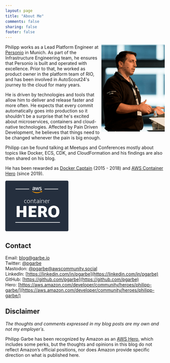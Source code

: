 ```yaml
---
layout: page
title: "About Me"
comments: false
sharing: false
footer: false
---
```


<img src="/assets/philipp.png" alt="Philipp Garbe" style="float: right; width: 200px;"/>

Philipp works as a Lead Platform Engineer at [Personio](https://www.personio.com) in Munich. As part of the Infrastructure Engineering team, he ensures that Personio is built and operated with excellence. Prior to that, he worked as product owner in the platform team of RIO, and has been involved in AutoScout24's journey to the cloud for many years.

He is driven by technologies and tools that allow him to deliver and release faster and more often. He expects that every commit automatically goes into production so it shouldn't be a surprise that he's excited about microservices, containers and cloud-native technologies. Affected by Pain Driven Development, he believes that things need to be changed whenever the pain is big enough.

Philipp can be found talking at Meetups and Conferences mostly about topics like Docker, ECS, CDK, and CloudFormation and his findings are also then shared on his blog. 

He has been rewarded as [Docker Captain](https://www.docker.com/community/docker-captains) (2015 - 2018) and [AWS Container Hero](https://aws.amazon.com/developer/community/heroes/philipp-garbe/) (since 2019).

<div style="display:inline-block">
<img src="/assets/hero.png" alt="AWS Container Hero" style="float: left; width: 200px;"/>
</div>

## Contact
Email: [blog@garbe.io](mailto:blog@garbe.io)  
Twitter: [@pgarbe](https://twitter.com/pgarbe)  
Mastodon: [@pgarbe@awscommunity.social](https://awscommunity.social/@pgarbe)  
LinkedIn: [https://linkedin.com/in/pgarbe](https://linkedin.com/in/pgarbe)  
GitHub: [https://github.com/pgarbe](https://github.com/pgarbe)  
Hero: [https://aws.amazon.com/developer/community/heroes/philipp-garbe/](https://aws.amazon.com/developer/community/heroes/philipp-garbe/)  

## Disclaimer
*The thoughts and comments expressed in my blog posts are my own and not my employer´s.*

Philipp Garbe has been recognized by Amazon as an [AWS Hero](https://aws.amazon.com/developer/community/heroes/philipp-garbe/), which includes some perks, but the thoughts and opinions in this blog do not reflect Amazon’s official positions, nor does Amazon provide specific direction on what is published here.